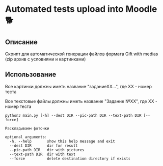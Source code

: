 
# Automated tests upload into Moodle 🐕


## Описание
Скрипт для автоматической генерации файлов формата Gift with medias (zip архив с условиями и картинками)

## Использование

Все картинки должны иметь название "заданиеXX...", где XX - номер теста 

Все текстовые файлы должны иметь название "Задание №XX", где XX - номер теста

```
python3 main.py [-h] --dest DIR --pic-path DIR --text-path DIR [--force]

Раскладываем фоточки

optional arguments:
  -h, --help       show this help message and exit
  --dest DIR       dir for result
  --pic-path DIR   dir with pictures
  --text-path DIR  dir with text
  --force          delete destination directory if exists
  ```

